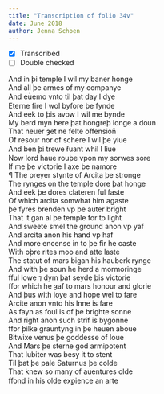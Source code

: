 ```yaml
---
title: "Transcription of folio 34v"
date: June 2018
author: Jenna Schoen
---
```

- [x] Transcribed
- [ ] Double checked

And in þi temple I wil my baner honge  
And all þe armes of my companye  
And eu̔emo vnto til þat day I dye  
Eterne fire I wol byfore þe fynde  
And eek to þis avow I wil me bynde  
My berd myn here þat hongreþ longe a doun  
That neuer ȝet ne felte offension̄  
Of resour nor of schere I wil þe yiue  
And ben þi trewe ẜuant whil I liue  
Now lord haue rouþe vpon my sorwes sore  
If me þe victorie I axe þe namore  
¶ The preyer stynte of Arcita þe stronge  
The rynges on the temple dore þat honge  
And eek þe dores clateren ful faste  
Of which arcita somwhat him agaste  
þe fyres brenden vp þe auter bright  
That it gan al þe temple for to light  
And sweete smel the ground anon vp yaf  
And arcita anon his hand vp haf  
And more encense in to þe fir he caste  
With oþre rites moo and atte laste  
The statut of mars bigan his hauberk rynge  
And with þe soun he herd a mormoringe  
fful lowe ⁊ dym þat seyde þis victorie  
ffor which he ȝaf to mars honour and glorie  
And þus with ioye and hope wel to fare  
Arcite anon vnto his Inne is fare  
As fayn as foul is of þe brighte sonne  
And right anon such strif is bygonne  
ffor þilke grauntyng in þe heuen aboue  
Bitwixe venus þe goddesse of loue  
And Mars þe sterne god armipotent  
That Iubiter was besy it to stent  
Til þat þe pale Saturnus þe colde  
That knew so many of auentures olde  
ffond in his olde exꝑience an arte  
